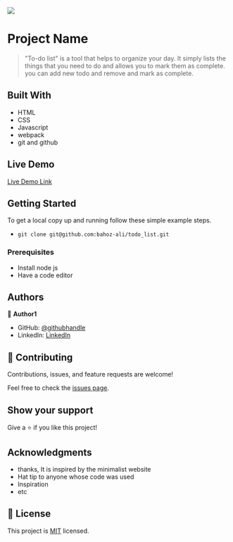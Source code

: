 ![](https://img.shields.io/badge/Microverse-blueviolet)

# Project Name

> "To-do list" is a tool that helps to organize your day. It simply lists the things that you need to do and allows you to mark them as complete. you can add new todo and remove and mark as complete.

## Built With

- HTML
- CSS
- Javascript
- webpack
- git and github

## Live Demo

[Live Demo Link](https://bahoz-ali.github.io/todo_list/)

## Getting Started

To get a local copy up and running follow these simple example steps.

- `git clone git@github.com:bahoz-ali/todo_list.git`

### Prerequisites

- Install node js
- Have a code editor

## Authors

👤 **Author1**

- GitHub: [@githubhandle](https://github.com/bahoz-ali)
- LinkedIn: [LinkedIn](https://linkedin.com/in/bahoz-ali)

## 🤝 Contributing

Contributions, issues, and feature requests are welcome!

Feel free to check the [issues page](../../issues/).

## Show your support

Give a ⭐️ if you like this project!

## Acknowledgments

- thanks, It is inspired by the minimalist website
- Hat tip to anyone whose code was used
- Inspiration
- etc

## 📝 License

This project is [MIT](./MIT.md) licensed.
